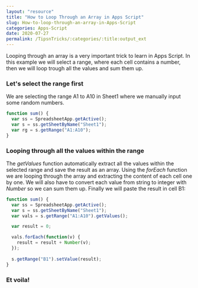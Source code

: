```yaml
---
layout: "resource"
title: "How to Loop Through an Array in Apps Script"
slug: How-to-loop-through-an-array-in-Apps-Script
categories: Apps-Script
date: 2020-07-27
permalink: /TipsnTricks/:categories/:title:output_ext
---
```


Looping through an array is a very important trick to learn in Apps Script. In this example we will select a range, where each cell contains a number, then we will loop trough all the values and sum them up.

### Let's select the range first

We are selecting the range A1 to A10 in Sheet1 where we manually input some random numbers.

```javascript
function sum() {
  var ss = SpreadsheetApp.getActive();
  var s = ss.getSheetByName("Sheet1");
  var rg = s.getRange("A1:A10");
}
```

### Looping through all the values within the range

The _getValues_ function automatically extract all the values within the selected range and save the result as an array.
Using the <em>forEach</em> function we are looping through the array and extracting the content of each cell one by one. We will also have to convert each value from string to integer with <em>Number</em> so we can sum them up. Finally we will paste the result in cell B1:

```javascript
function sum() {
  var ss = SpreadsheetApp.getActive();
  var s = ss.getSheetByName("Sheet1");
  var vals = s.getRange("A1:A10").getValues();

  var result = 0;

  vals.forEach(function(v) {
    result = result + Number(v);
  });
  
  s.getRange("B1").setValue(result);
}
```

### Et voila!